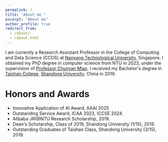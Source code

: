 ```yaml
---
permalink: /
title: "About me "
excerpt: "About me"
author_profile: true
redirect_from: 
  - /about/
  - /about.html
---
```

I am currently a Research Assistant Professor in the College of Computing and Data Science (CCDS) at [Nanyang Technological University](https://www.ntu.edu.sg/), Singapore. I obtained my PhD degree in computer science from NTU in 2023, under the supervision of [Professor Chunyan Miao](https://dr.ntu.edu.sg/cris/rp/rp00084). I received my Bachelor's degree in [Taishan College](https://www.tsxt.sdu.edu.cn/), [Shandong University](https://en.sdu.edu.cn/), China in 2019.

# Honors and Awards
* Innovative Application of AI Award, AAAI 2025
* Outstanding Service Award, ICAA 2023, ICCSE 2024.
* Alibaba JRI@NTU Research Scholarship, 2019.
* Dean's Scholarship, Class of 2019, Shandong University (1/15), 2019.
* Outstanding Graduates of Taishan Class, Shandong University (3/15), 2019.

<!---Activity and Service--->
<!---Experience--->
